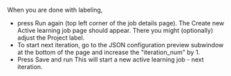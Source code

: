 When you are done with labeling, 
- press Run again (top left corner of the job details page).
The Create new Active learning job page should appear. There you might (optionally) adjust the Project label.
- To start next iteration, go to the JSON configuration preview subwindow at the bottom of the page and increase the "iteration_num" by 1.
- Press Save and run
This will start a new active learning job - next iteration.
